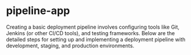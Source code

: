 # pipeline-app
Creating a basic deployment pipeline involves configuring tools like Git, Jenkins (or other CI/CD tools), and testing frameworks. Below are the detailed steps for setting up and implementing a deployment pipeline with development, staging, and production environments.
